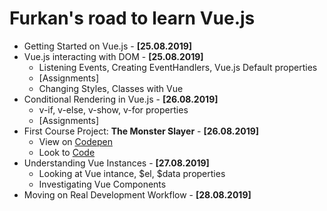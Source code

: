 # Furkan's road to learn Vue.js

-   Getting Started on Vue.js - **[25.08.2019]**
-   Vue.js interacting with DOM - **[25.08.2019]**
    -   Listening Events, Creating EventHandlers, Vue.js Default properties
    -   [Assignments]
    -   Changing Styles, Classes with Vue
-   Conditional Rendering in Vue.js - **[26.08.2019]**
    -   v-if, v-else, v-show, v-for properties
    -   [Assignments]
-   First Course Project: **The Monster Slayer** - **[26.08.2019]**
    -   View on [Codepen](https://codepen.io/afozbek/pen/vYBxbKe)
    -   Look to [Code](https://github.com/afozbek/Monster-Slayer)
-   Understanding Vue Instances - **[27.08.2019]**
    -   Looking at Vue intance, $el, $data properties
    -   Investigating Vue Components
-   Moving on Real Development Workflow - **[28.08.2019]**

